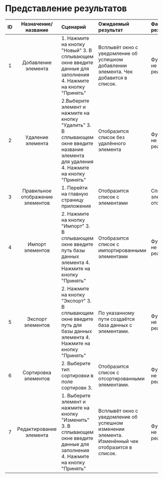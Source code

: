 # Представление результатов

| ID | Назначение/название | Сценарий | Ожидаемый результат | Фактический результат | Оценка |
|:---:|:---:|:---|:---|:---|:---|
| 1 | Добавление элемента | 1. Нажмите на кнопку "Новый" 3. В сплывающем окне введите данные для заполнения 4. Нажмите на кнопку "Принять" | Всплывёт окно с уведомление об успешном добавлении элемента. Чек добавится в список. | Функционал не реализован | Тест не пройден |
| 2 | Удаление элемента | 2.Выберите элемент и нажмите на кнопку "Удалить" 3. В сплывающем окне введите название элемента для удаления 4. Нажмите на кнопку "Принять" |  Отобразится список без удалённого элемента | Функционал не реализован | Тест не пройден |
| 3 | Правильное отображение элементов | 1. Перейти на главную страницу приложения |  Отобразится список с элементами | Список с элементами отобразился | Тест пройден |
| 4 | Импорт элементов | 2. Нажмите на кнопку "Импорт" 3. В сплывающем окне введите путь базы данных элемента  4. Нажмите на кнопку "Принять" |  Отобразится список с импортированными элементами | Функционал не реализован | Тест не пройден |
| 5 | Экспорт элементов | 2. Нажмите на кнопку "Экспорт" 3. В сплывающем окне введите путь для базы данных элемента  4. Нажмите на кнопку "Принять" |  По указанному пути создаётся база данных с элементами. | Функционал не реализован | Тест не пройден |
| 6 | Сортировка элементов | 2. Выберите тип сортировки в поле сортировк 3. |  Отобразится список с отсортированными элементами. | Функционал не реализован | Тест не пройден |
| 7 | Редактирование элемента | 1. Выберите элемент и нажмите на кнопку "Изменить" 3. В сплывающем окне введите данные для заполнения 4. Нажмите на кнопку "Принять" | Всплывёт окно с уведомление об успешном изменении элемента. Изменённый чек отобразится в список. | Функционал не реализован | Тест не пройден |
